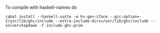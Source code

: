 To compile with haskell-names do

    cabal install --haskell-suite -w hs-gen-iface --gcc-option=-I/usr/lib/ghc/include --extra-include-dirs=/usr/lib/ghc/include --solver=topdown -f include-ghc-prim
